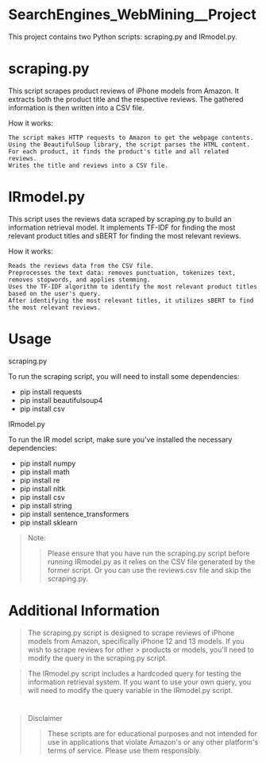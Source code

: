 # SearchEngines_WebMining__Project

 This project contains two Python scripts: scraping.py and IRmodel.py.
# scraping.py

This script scrapes product reviews of iPhone models from Amazon. It extracts both the product title and the respective reviews. The gathered information is then written into a CSV file.

How it works:

    The script makes HTTP requests to Amazon to get the webpage contents.
    Using the BeautifulSoup library, the script parses the HTML content.
    For each product, it finds the product's title and all related reviews.
    Writes the title and reviews into a CSV file.

# IRmodel.py

This script uses the reviews data scraped by scraping.py to build an information retrieval model. It implements TF-IDF for finding the most relevant product titles and sBERT for finding the most relevant reviews.

How it works:

    Reads the reviews data from the CSV file.
    Preprocesses the text data: removes punctuation, tokenizes text, removes stopwords, and applies stemming.
    Uses the TF-IDF algorithm to identify the most relevant product titles based on the user's query.
    After identifying the most relevant titles, it utilizes sBERT to find the most relevant reviews.

# Usage
scraping.py

To run the scraping script, you will need to install some dependencies:
- pip install requests
- pip install beautifulsoup4
- pip install csv

IRmodel.py

To run the IR model script, make sure you've installed the necessary dependencies:
- pip install numpy
- pip install math
- pip install re
- pip install nltk
- pip install csv
- pip install string
- pip install sentence_transformers
- pip install sklearn

 > Note:
>> Please ensure that you have run the scraping.py script before running IRmodel.py as it relies on the CSV file generated by the former script.
>> Or you can use the reviews.csv file and skip the scraping.py.


# Additional Information

> The scraping.py script is designed to scrape reviews of iPhone models from Amazon, specifically iPhone 12 and 13 models. If you wish to scrape reviews for other > products or models, you'll need to modify the query in the scraping.py script.

> The IRmodel.py script includes a hardcoded query for testing the information retrieval system. If you want to use your own query, you will need to modify the query variable in the IRmodel.py script.
# 
> Disclaimer
>> These scripts are for educational purposes and not intended for use in applications that violate Amazon's or any other platform's terms of service. Please use them responsibly.
